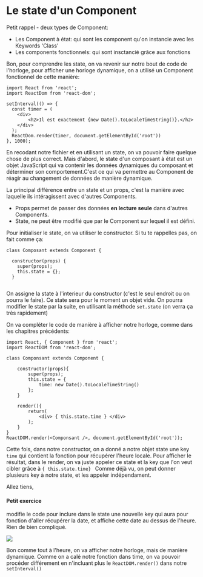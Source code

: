 <h1>Le state d'un Component</h1>

Petit rappel - deux types de Component:

<ul>
  <li>Les Component à état: qui sont les component qu'on instancie avec les Keywords 'Class'</li>
  <li>Les components fonctionnels: qui sont insctancié grâce aux fonctions</li>
  </ul>
  
 

Bon, pour comprendre les state, on va revenir sur notre bout de code de l'horloge, pour afficher une horloge dynamique, on a utilisé un Component fonctionnel de cette manière:

```
import React from 'react';
import ReactDom from 'react-dom';

setInterval(() => {
  const timer = (
    <div>
        <h2>Il est exactement {new Date().toLocaleTimeString()}.</h2>
    </div>
  );
  ReactDom.render(timer, document.getElementById('root'))
}, 1000);
```
En recodant notre fichier et en utilisant un state, on va pouvoir faire quelque chose de plus correct. Mais d'abord, le state d'un composant à état est un objet JavaScript qui va contenir les données dynamiques du composant et déterminer son comportement.C'est ce qui va permettre au Component de réagir au changement de données de manière dynamique.

La principal différence entre un state et un props, c'est la manière avec laquelle ils intéragissent avec d'autres Components.
<ul>
  <li>Props permet de passer des données <strong>en lecture seule</strong> dans d'autres Components.</li>
  <li>State, ne peut être modifié que par le Component sur lequel il est défini.</li>
</ul>

Pour initialiser le state, on va utiliser le constructor. Si tu te rappelles pas, on fait comme ça:

```
class Composant extends Component {

  constructor(props) {
    super(props);
    this.state = {};
  }
  
  ```
  On assigne la state à l'interieur du constructor (c'est le seul endroit ou on pourra le faire). Ce state sera pour le moment un objet vide.
On pourra modifier le state par la suite, en utilisant la méthode ```set.state``` (on verra ça très rapidement)

On va compléter le code de manière à afficher notre horloge, comme dans les chapitres précédents:

```
import React, { Component } from 'react';
import ReactDOM from 'react-dom';

class Componsant extends Component {

    constructor(props){
        super(props);
        this.state = {
            time: new Date().toLocaleTimeString()
        };
    }

    render(){
        return(
            <div> { this.state.time } </div>
        );
    }
}
ReactDOM.render(<Componsant />, document.getElementById('root'));
```

Cette fois, dans notre constructor, on a donné a notre objet state une key ```time``` qui contient la fonction pour récupérer l'heure locale.
Pour afficher le résultat, dans le render, on va juste appeler ce state et la key que l'on veut cibler grâce à ```{ this.state.time} ```
Comme déjà vu, on peut donner plusieurs key à notre state, et les appeler indépendament.

Allez tiens, <h4>Petit exercice</h4> modifie le code pour inclure dans le state une nouvelle key qui aura pour fonction d'aller récupérer la date, et affiche cette date au dessus de l'heure.
Rien de bien compliqué.

<img src="http://www.evolvemediagroup.com/wp-content/uploads/2019/03/too-easy-gif-6.gif" />

Bon comme tout à l'heure, on va afficher notre horloge, mais de manière dynamique. Comme on a calé notre fonction dans time, on va pouvoir procéder différement en n'incluant plus le ```ReactDOM.render()``` dans notre ```setInterval()```



  
  
